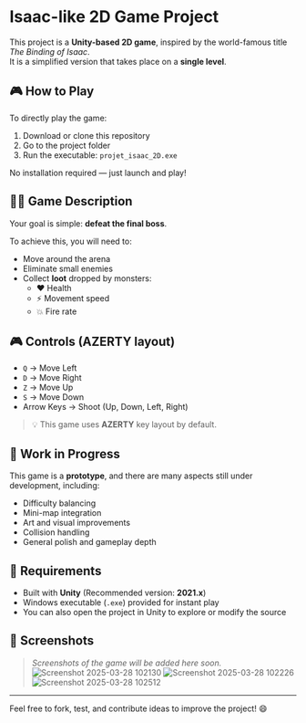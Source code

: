 # Isaac-like 2D Game Project

This project is a **Unity-based 2D game**, inspired by the world-famous title *The Binding of Isaac*.  
It is a simplified version that takes place on a **single level**.

## 🎮 How to Play

To directly play the game:

1. Download or clone this repository
2. Go to the project folder
3. Run the executable: `projet_isaac_2D.exe`

No installation required — just launch and play!

## 🧟‍♂️ Game Description

Your goal is simple: **defeat the final boss**.

To achieve this, you will need to:
- Move around the arena
- Eliminate small enemies
- Collect **loot** dropped by monsters:
  - ❤️ Health
  - ⚡ Movement speed
  - 💥 Fire rate

## 🎮 Controls (AZERTY layout)

- `Q` → Move Left  
- `D` → Move Right  
- `Z` → Move Up  
- `S` → Move Down  
- Arrow Keys → Shoot (Up, Down, Left, Right)

> 💡 This game uses **AZERTY** key layout by default.

## 🚧 Work in Progress

This game is a **prototype**, and there are many aspects still under development, including:
- Difficulty balancing
- Mini-map integration
- Art and visual improvements
- Collision handling
- General polish and gameplay depth

## 📂 Requirements

- Built with **Unity** (Recommended version: **2021.x**)
- Windows executable (`.exe`) provided for instant play
- You can also open the project in Unity to explore or modify the source

## 📸 Screenshots

> _Screenshots of the game will be added here soon._
![Screenshot 2025-03-28 102130](https://github.com/user-attachments/assets/2a8c73a6-d56e-45f7-bb63-df428fdfc174)
![Screenshot 2025-03-28 102226](https://github.com/user-attachments/assets/da109661-3b95-45eb-82ee-cc3b39689d33)
![Screenshot 2025-03-28 102512](https://github.com/user-attachments/assets/80fc14e0-9d2f-4b24-8d26-f6ad4c03ebf8)


---

Feel free to fork, test, and contribute ideas to improve the project! 😄
